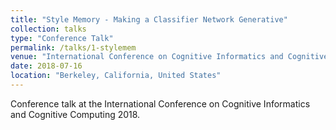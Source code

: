 ```yaml
---
title: "Style Memory - Making a Classifier Network Generative"
collection: talks
type: "Conference Talk"
permalink: /talks/1-stylemem
venue: "International Conference on Cognitive Informatics and Cognitive Computing"
date: 2018-07-16
location: "Berkeley, California, United States"
---
```


Conference talk at the International Conference on Cognitive Informatics and Cognitive Computing 2018.
